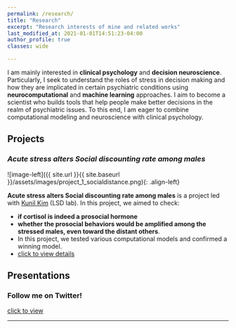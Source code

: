 ```yaml
---
permalink: /research/
title: "Research"
excerpt: "Research interests of mine and related works"
last_modified_at: 2021-01-01T14:51:23-04:00
author_profile: true
classes: wide

---
```

I am mainly interested in **clinical psychology** and **decision neuroscience**. Particularly, I seek to understand the roles of stress in decision making and how they are implicated in certain psychiatric conditions using **neurocomputational** and **machine learning** approaches. I aim to become a scientist who builds tools that help people make better decisions in the realm of psychiatric issues. To this end, I am eager to combine computational modeling and neuroscience with clinical psychology.

## Projects
### *Acute stress alters Social discounting rate among males*
![image-left]({{ site.url }}{{ site.baseurl }}/assets/images/project_1_socialdistance.png){: .align-left} 

**Acute stress alters Social discounting rate among males** is a project led with [Kunil Kim](http://socialdecisionneurosciencelab.org/people) (LSD lab). In this project, we aimed to check:  
* **if cortisol is indeed a prosocial hormone**   
* **whether the prosocial behaviors would be amplified among the stressed males, even toward the distant others**.  
* In this project, we tested various computational models and confirmed a winning model.    
* [click to view details](/asset/files/project_1_socialdistance.pdf)

## Presentations

### Follow me on Twitter!

[click to view](https://twitter.com/JeunghyunLee)

---
